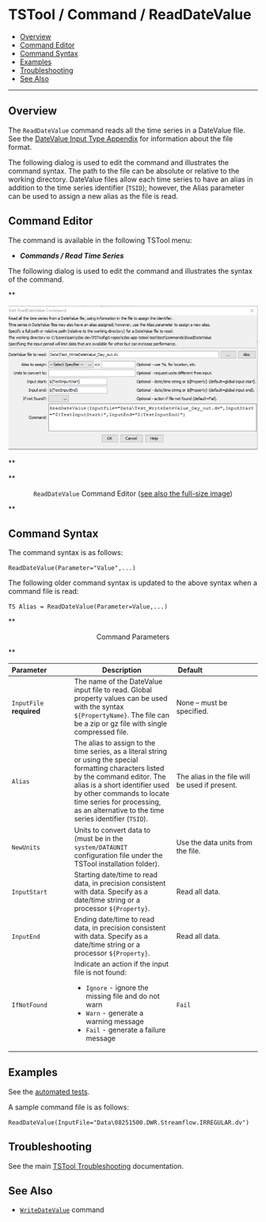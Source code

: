 # TSTool / Command / ReadDateValue #

*   [Overview](#overview)
*   [Command Editor](#command-editor)
*   [Command Syntax](#command-syntax)
*   [Examples](#examples)
*   [Troubleshooting](#troubleshooting)
*   [See Also](#see-also)

-------------------------

## Overview ##

The `ReadDateValue` command reads all the time series in a DateValue file.
See the [DateValue Input Type Appendix](../../datastore-ref/DateValue/DateValue.md) for information about the file format.

The following dialog is used to edit the command and illustrates the command syntax.
The path to the file can be absolute or relative to the working directory.
DateValue files allow each time series to have an alias in addition to the time series identifier (`TSID`);
however, the Alias parameter can be used to assign a new alias as the file is read.

## Command Editor ##

The command is available in the following TSTool menu:

*   ***Commands / Read Time Series***

The following dialog is used to edit the command and illustrates the syntax of the command.

**<p style="text-align: center;">
![ReadDateValue command editor](ReadDateValue.png)
</p>**

**<p style="text-align: center;">
`ReadDateValue` Command Editor (<a href="../ReadDateValue.png">see also the full-size image</a>)
</p>**

## Command Syntax ##

The command syntax is as follows:

```text
ReadDateValue(Parameter="Value",...)
```
The following older command syntax is updated to the above syntax when a command file is read:

```text
TS Alias = ReadDateValue(Parameter=Value,...)
```

**<p style="text-align: center;">
Command Parameters
</p>**

|**Parameter**&nbsp;&nbsp;&nbsp;&nbsp;&nbsp;&nbsp;&nbsp;&nbsp;&nbsp;&nbsp;&nbsp;|**Description**|**Default**&nbsp;&nbsp;&nbsp;&nbsp;&nbsp;&nbsp;&nbsp;&nbsp;&nbsp;&nbsp;&nbsp;&nbsp;&nbsp;&nbsp;&nbsp;&nbsp;&nbsp;&nbsp;&nbsp;&nbsp;&nbsp;&nbsp;&nbsp;&nbsp;&nbsp;&nbsp;&nbsp;|
|--------------|-----------------|-----------------|
|`InputFile`<br>**required**|The name of the DateValue input file to read.  Global property values can be used with the syntax `${PropertyName}`.  The file can be a zip or gz file with single compressed file.|None – must be specified.|
|`Alias`|The alias to assign to the time series, as a literal string or using the special formatting characters listed by the command editor.  The alias is a short identifier used by other commands to locate time series for processing, as an alternative to the time series identifier (`TSID`).|The alias in the file will be used if present.|
|`NewUnits`|Units to convert data to (must be in the `system/DATAUNIT` configuration file under the TSTool installation folder).|Use the data units from the file.|
|`InputStart`|Starting date/time to read data, in precision consistent with data.  Specify as a date/time string or a processor `${Property}`.|Read all data.|
|`InputEnd`|Ending date/time to read data, in precision consistent with data.  Specify as a date/time string or a processor `${Property}`.|Read all data.|
|`IfNotFound`| Indicate an action if the input file is not found:<ul><li>`Ignore` - ignore the missing file and do not warn</li><li>`Warn` - generate a warning message</li><li>`Fail` - generate a failure message</li></ul> | `Fail` |

## Examples ##

See the [automated tests](https://github.com/OpenCDSS/cdss-app-tstool-test/tree/master/test/commands/ReadDateValue).

A sample command file is as follows:

```text
ReadDateValue(InputFile="Data\08251500.DWR.Streamflow.IRREGULAR.dv")
```

## Troubleshooting ##

See the main [TSTool Troubleshooting](../../troubleshooting/troubleshooting.md) documentation.

## See Also ##

*   [`WriteDateValue`](../WriteDateValue/WriteDateValue.md) command
